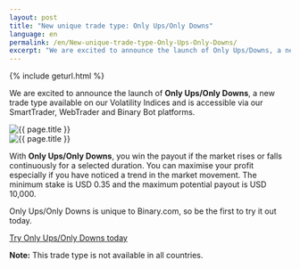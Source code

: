 ```yaml
---
layout: post
title: "New unique trade type: Only Ups/Only Downs"
language: en
permalink: /en/New-unique-trade-type-Only-Ups-Only-Downs/
excerpt: "We are excited to announce the launch of Only Ups/Downs, a new trade type available on our Volatility Indices and is accessible via our SmartTrader, WebTrader and Binary Bot platforms..."
---
```

{% include geturl.html %}

We are excited to announce the launch of <strong>Only Ups/Only Downs</strong>, a new trade type available on our Volatility Indices and is accessible via our SmartTrader, WebTrader and Binary Bot platforms.

<div class="separator-lg"></div>
<div class="row justify-content-center">
    <div class="col-md-4 centered">
        <img src="{{ '/images/runs/image3.png' | prepend: SourceUrl }}" alt="{{ page.title }}">
    </div>
    <div class="col-md-4 centered">
        <img src="{{ '/images/runs/image9.png' | prepend: SourceUrl }}" alt="{{ page.title }}">
    </div>
</div>
<div class="separator-lg"></div>

With <strong>Only Ups/Only Downs</strong>, you win the payout if the market rises or falls continuously for a selected duration. You can maximise your profit especially if you have noticed a trend in the market movement. The minimum stake is USD 0.35 and the maximum potential payout is USD 10,000. 

<div class="cta">
    <p>Only Ups/Only Downs is unique to Binary.com, so be the first to try it out today.</p>
    <a class="button" href="https://www.binary.com/en/trading.html?market=volidx&formname=runs&amount_type=stake&expiry_type=duration"><span>Try Only Ups/Only Downs today</span></a>
</div>

<strong>Note:</strong> This trade type is not available in all countries.